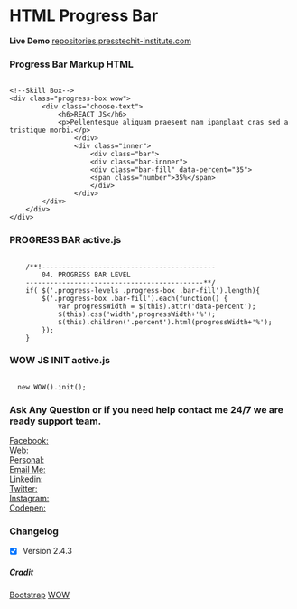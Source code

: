 # HTML Progress Bar

**Live Demo**
[repositories.presstechit-institute.com](http://repositories.presstechit-institute.com/HTML-Progress-Bar/)

### Progress Bar Markup HTML

<pre><code>
&lt;!--Skill Box--&gt;
&lt;div class="progress-box wow"&gt;
		&lt;div class="choose-text"&gt;
			&lt;h6&gt;REACT JS&lt;/h6&gt;
			&lt;p&gt;Pellentesque aliquam praesent nam ipanplaat cras sed a tristique morbi.&lt;/p&gt;
				&lt;/div&gt;
				&lt;div class="inner"&gt;
					&lt;div class="bar"&gt;
					&lt;div class="bar-innner"&gt;
					&lt;div class="bar-fill" data-percent="35"&gt;
					&lt;span class="number"&gt;35%&lt;/span&gt;
					&lt;/div&gt;
				&lt;/div&gt;
		&lt;/div&gt;
	&lt;/div&gt;
&lt;/div&gt;
</code></pre>

###  PROGRESS BAR active.js

<pre><code>
    /**!-------------------------------------------
        04. PROGRESS BAR LEVEL
    --------------------------------------------**/
    if( $('.progress-levels .progress-box .bar-fill').length){
        $('.progress-box .bar-fill').each(function() {
            var progressWidth = $(this).attr('data-percent');
            $(this).css('width',progressWidth+'%');
            $(this).children('.percent').html(progressWidth+'%');
        });
    }
</code></pre>

###   WOW JS INIT active.js
<pre><code>
  new WOW().init();
</code></pre>    

### Ask Any Question or if you need help contact me 24/7 we are ready support team.

[Facebook:](https://www.facebook.com/PMPROSANTA0)<br />
[Web:](http://presstechit-institute.com/)\
[Personal:](http://pm-prosanto.themefusions.com/)\
[Email Me:](mailto:prosantomazumder@gmail.com)\
[Linkedin:](https://www.linkedin.com/in/prosantomazumder/)\
[Twitter:](https://twitter.com/prosantomazumd1)\
[Instagram:](https://www.instagram.com/prosantomazumder/)\
[Codepen:](https://codepen.io/ProsantaMazumder)


### Changelog
- [x] Version 2.4.3

##### Cradit
[Bootstrap](https://getbootstrap.com/)
[WOW](https://cdnjs.cloudflare.com/ajax/libs/wow/1.1.2/wow.min.js)
